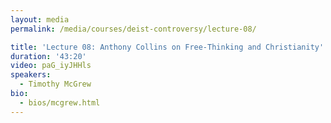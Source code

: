 ```yaml
---
layout: media
permalink: /media/courses/deist-controversy/lecture-08/

title: 'Lecture 08: Anthony Collins on Free-Thinking and Christianity'
duration: '43:20'
video: paG_iyJHHls
speakers:
  - Timothy McGrew
bio:
  - bios/mcgrew.html
---
```

